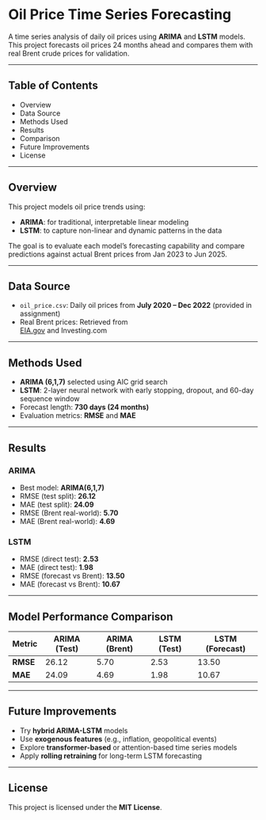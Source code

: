 #  Oil Price Time Series Forecasting

A time series analysis of daily oil prices using **ARIMA** and **LSTM** models. This project forecasts oil prices 24 months ahead and compares them with real Brent crude prices for validation.

---

##  Table of Contents
- Overview  
- Data Source  
- Methods Used  
- Results  
- Comparison  
- Future Improvements  
- License  

---

##  Overview

This project models oil price trends using:

- **ARIMA**: for traditional, interpretable linear modeling  
- **LSTM**: to capture non-linear and dynamic patterns in the data  

The goal is to evaluate each model’s forecasting capability and compare predictions against actual Brent prices from Jan 2023 to Jun 2025.

---

##  Data Source

- `oil_price.csv`: Daily oil prices from **July 2020 – Dec 2022** (provided in assignment)
- Real Brent prices: Retrieved from  
  [EIA.gov](https://www.eia.gov/dnav/pet/pet_pri_spt_s1_d.htm) and Investing.com

---

##  Methods Used

- **ARIMA (6,1,7)** selected using AIC grid search  
- **LSTM**: 2-layer neural network with early stopping, dropout, and 60-day sequence window  
- Forecast length: **730 days (24 months)**  
- Evaluation metrics: **RMSE** and **MAE**  

---

##  Results

###  ARIMA  
- Best model: **ARIMA(6,1,7)**  
- RMSE (test split): **26.12**  
- MAE (test split): **24.09**  
- RMSE (Brent real-world): **5.70**  
- MAE (Brent real-world): **4.69**  

###  LSTM  
- RMSE (direct test): **2.53**  
- MAE (direct test): **1.98**  
- RMSE (forecast vs Brent): **13.50**  
- MAE (forecast vs Brent): **10.67**

---

##  Model Performance Comparison

| Metric            | ARIMA (Test) | ARIMA (Brent) | LSTM (Test) | LSTM (Forecast) |
|-------------------|---------------|----------------|--------------|------------------|
| **RMSE**          | 26.12         | 5.70           | 2.53         | 13.50            |
| **MAE**           | 24.09         | 4.69           | 1.98         | 10.67            |


---

##  Future Improvements

- Try **hybrid ARIMA-LSTM** models  
- Use **exogenous features** (e.g., inflation, geopolitical events)  
- Explore **transformer-based** or attention-based time series models  
- Apply **rolling retraining** for long-term LSTM forecasting  

---

##  License

This project is licensed under the **MIT License**.

